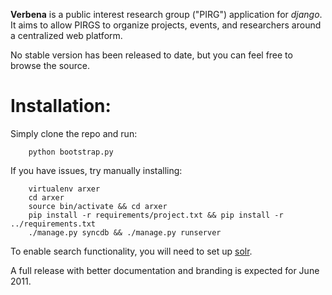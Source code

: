 **Verbena** is a public interest research group ("PIRG") application for
*django*. It aims to allow PIRGS to organize projects, events, and researchers
around a centralized web platform.

No stable version has been released to date, but you can feel free to browse
the source.

# Installation:

Simply clone the repo and run:

````
    python bootstrap.py
````

If you have issues, try manually installing:
````
    virtualenv arxer
    cd arxer
    source bin/activate && cd arxer
    pip install -r requirements/project.txt && pip install -r  ../requirements.txt
    ./manage.py syncdb && ./manage.py runserver
````

To enable search functionality, you will need to set up [solr](http://lucene.apache.org/solr/).

A full release with better documentation and branding is expected for June
2011.

